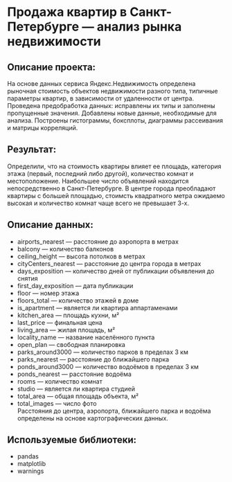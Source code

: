 # Продажа квартир в Санкт-Петербурге — анализ рынка недвижимости
## Описание проекта:
На основе данных сервиса Яндекс.Недвижимость определена рыночная стоимость объектов недвижимости разного типа, типичные параметры квартир, в зависимости от удаленности от центра. Проведена предобработка данных: исправлены их типы и заполнены пропущенные значения. Добавлены новые данные, необходимые для анализа. Построены гистограммы, боксплоты, диаграммы рассеивания и матрицы корреляций.
## Результат:
Определили, что на стоимость квартиры влияет ее площадь, категория этажа (первый, последний либо другой), количество комнат и местоположение. Наибольшее число объявлений находится непосредственно в Санкт-Петербурге. В центре города преобладают квартиры с большей площадью, стоимсть квадратного метра ожидаемо высокая и количество комнат чаще всего не превышает 3-х.
## Описание данных:
- airports_nearest — расстояние до аэропорта в метрах
- balcony — количество балконов
- ceiling_height — высота потолков в метрах
- cityCenters_nearest — расстояние до центра города в метрах
- days_exposition — количество дней от публикации объявления до снятия
- first_day_exposition — дата публикации
- floor — номер этажа
- floors_total — количество этажей в доме
- is_apartment — является ли квартира аппартаменами
- kitchen_area — площадь кухни, м²
- last_price — финальная цена
- living_area — жилая площадь, м²
- locality_name — название населённого пункта
- open_plan — свободная планировка
- parks_around3000 — количество парков в пределах 3 км
- parks_nearest — расстояние до ближайшего парка
- ponds_around3000 — количество водоёмов в пределах 3 км
- ponds_nearest — расстояние водоёма
- rooms — количество комнат
- studio — является ли квартира студией
- total_area — общая площадь объекта, м²
- total_images — число фото  
Расстояния до центра, аэропорта, ближайшего парка и водоёма определены на основе картографических данных.
## Используемые библиотеки:
- pandas
- matplotlib
- warnings
